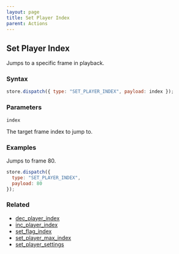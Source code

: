 ```yaml
---
layout: page
title: Set Player Index
parent: Actions
---
```


## Set Player Index

Jumps to a specific frame in playback.

### Syntax

```js
store.dispatch({ type: "SET_PLAYER_INDEX", payload: index });
```

### Parameters

`index`

The target frame index to jump to.

### Examples

Jumps to frame 80.

```js
store.dispatch({
  type: "SET_PLAYER_INDEX",
  payload: 80
});
```

### Related

- [dec_player_index](./dec_player_index.md)
- [inc_player_index](./inc_player_index.md)
- [set_flag_index](./set_flag_index.md)
- [set_player_max_index](./set_player_max_index.md)
- [set_player_settings](./set_player_settings.md)
